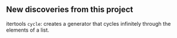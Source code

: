 ## New discoveries from this project

itertools `cycle`: creates a generator that cycles infinitely through the elements of a list.